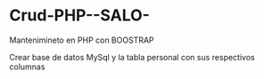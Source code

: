 # Crud-PHP--SALO-
Mantenimineto  en PHP  con BOOSTRAP 

Crear base de datos MySql y la tabla personal con sus respectivos columnas 
